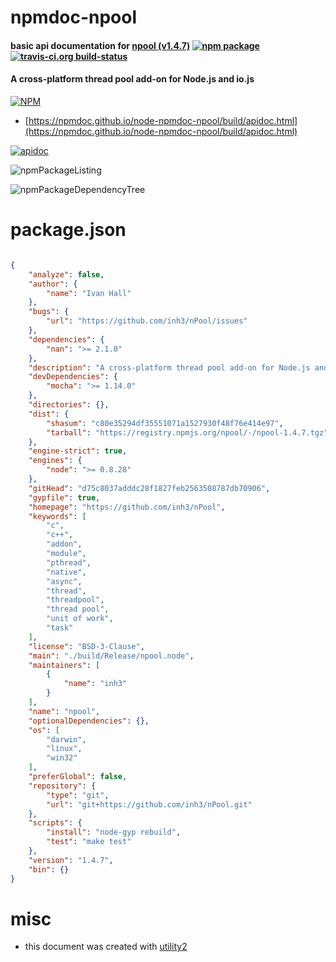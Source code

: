 # npmdoc-npool

#### basic api documentation for  [npool (v1.4.7)](https://github.com/inh3/nPool)  [![npm package](https://img.shields.io/npm/v/npmdoc-npool.svg?style=flat-square)](https://www.npmjs.org/package/npmdoc-npool) [![travis-ci.org build-status](https://api.travis-ci.org/npmdoc/node-npmdoc-npool.svg)](https://travis-ci.org/npmdoc/node-npmdoc-npool)

#### A cross-platform thread pool add-on for Node.js and io.js

[![NPM](https://nodei.co/npm/npool.png?downloads=true&downloadRank=true&stars=true)](https://www.npmjs.com/package/npool)

- [https://npmdoc.github.io/node-npmdoc-npool/build/apidoc.html](https://npmdoc.github.io/node-npmdoc-npool/build/apidoc.html)

[![apidoc](https://npmdoc.github.io/node-npmdoc-npool/build/screenCapture.buildCi.browser.%252Ftmp%252Fbuild%252Fapidoc.html.png)](https://npmdoc.github.io/node-npmdoc-npool/build/apidoc.html)

![npmPackageListing](https://npmdoc.github.io/node-npmdoc-npool/build/screenCapture.npmPackageListing.svg)

![npmPackageDependencyTree](https://npmdoc.github.io/node-npmdoc-npool/build/screenCapture.npmPackageDependencyTree.svg)



# package.json

```json

{
    "analyze": false,
    "author": {
        "name": "Ivan Hall"
    },
    "bugs": {
        "url": "https://github.com/inh3/nPool/issues"
    },
    "dependencies": {
        "nan": ">= 2.1.0"
    },
    "description": "A cross-platform thread pool add-on for Node.js and io.js",
    "devDependencies": {
        "mocha": ">= 1.14.0"
    },
    "directories": {},
    "dist": {
        "shasum": "c80e35294df35551071a1527930f48f76e414e97",
        "tarball": "https://registry.npmjs.org/npool/-/npool-1.4.7.tgz"
    },
    "engine-strict": true,
    "engines": {
        "node": ">= 0.8.28"
    },
    "gitHead": "d75c8037adddc28f1827feb2563508787db70906",
    "gypfile": true,
    "homepage": "https://github.com/inh3/nPool",
    "keywords": [
        "c",
        "c++",
        "addon",
        "module",
        "pthread",
        "native",
        "async",
        "thread",
        "threadpool",
        "thread pool",
        "unit of work",
        "task"
    ],
    "license": "BSD-3-Clause",
    "main": "./build/Release/npool.node",
    "maintainers": [
        {
            "name": "inh3"
        }
    ],
    "name": "npool",
    "optionalDependencies": {},
    "os": [
        "darwin",
        "linux",
        "win32"
    ],
    "preferGlobal": false,
    "repository": {
        "type": "git",
        "url": "git+https://github.com/inh3/nPool.git"
    },
    "scripts": {
        "install": "node-gyp rebuild",
        "test": "make test"
    },
    "version": "1.4.7",
    "bin": {}
}
```



# misc
- this document was created with [utility2](https://github.com/kaizhu256/node-utility2)
